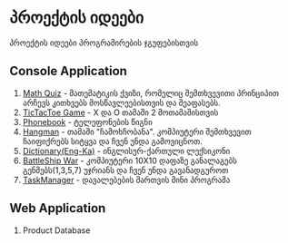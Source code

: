 # პროექტის იდეები

პროექტის იდეები პროგრამირების ჯგუფებისთვის

## Console Application

1. [Math Quiz](MathQuiz.md) - მათემატიკის ქვიზი, რომელიც შემთხვევითი პრინციპით არჩევს კითხვებს მოსწავლეებისთვის და შეაფასებს.
2. [TicTacToe Game](https://help.github.com/en/github/writing-on-github/basic-writing-and-formatting-syntax#links) - X და O თამაში 2 მოთამაშისთვის
3. [Phonebook](https://help.github.com/en/github/writing-on-github/basic-writing-and-formatting-syntax#links) - ტელეფონების წიგნი
4. [Hangman](https://help.github.com/en/github/writing-on-github/basic-writing-and-formatting-syntax#links) - თამაში "ჩამოხჩობანა". კომპიუტერი შემთხვევით ჩაიფიქრებს სიტყვა და ჩვენ უნდა გამოვიცნოთ.
5. [Dictionary(Eng-Ka)](https://help.github.com/en/github/writing-on-github/basic-writing-and-formatting-syntax#links) - ინგლისურ-ქართული ლექსიკონი
6. [BattleShip War](https://help.github.com/en/github/writing-on-github/basic-writing-and-formatting-syntax#links) - კომპიუტერი 10X10 დაფაზე განალაგებს გენმებს(1,3,5,7) უჯრიანს და ჩვენ უნდა გავანადგუროთ
7. [TaskManager](https://help.github.com/en/github/writing-on-github/basic-writing-and-formatting-syntax#links) - დავალებების მართვის მინი პროგრამა

## Web Application
1. Product Database

